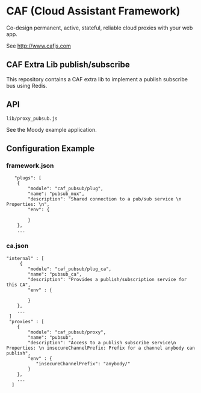 # CAF (Cloud Assistant Framework)

Co-design permanent, active, stateful, reliable cloud proxies with your web app.

See http://www.cafjs.com 

## CAF Extra Lib publish/subscribe

This repository contains a CAF extra lib to implement a publish subscribe bus using Redis.


## API

    lib/proxy_pubsub.js

See the Moody example application.
 
## Configuration Example

### framework.json

       "plugs": [
        {
            "module": "caf_pubsub/plug",
            "name": "pubsub_mux",
            "description": "Shared connection to a pub/sub service \n Properties: \n",
            "env": {

            }
        },
        ...
                

### ca.json

    "internal" : [
         {
            "module": "caf_pubsub/plug_ca",
            "name": "pubsub_ca",
            "description": "Provides a publish/subscription service for this CA",
            "env" : {
            
            }
        }, 
        ...
     ]
     "proxies" : [
        {
            "module": "caf_pubsub/proxy",
            "name": "pubsub",
            "description": "Access to a publish subscribe service\n Properties: \n insecureChannelPrefix: Prefix for a channel anybody can publish",
            "env" : {
               "insecureChannelPrefix": "anybody/"
            }
        },
        ...
      ]
  
  
    
        
            
 
